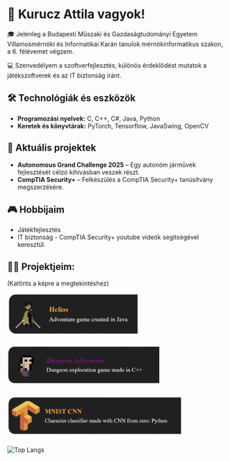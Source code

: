 # 👋 Kurucz Attila vagyok!

🎓 Jelenleg a Budapesti Műszaki és Gazdaságtudományi Egyetem Villamosmérnöki és Informatikai Karán tanulok mérnökinformatikus szakon, a 6. félévemet végzem.

💻 Szenvedélyem a szoftverfejlesztés, különös érdeklődést mutatok a játékszoftverek és az IT biztonság iránt.

## 🛠️ Technológiák és eszközök

- **Programozási nyelvek:** C, C++, C#, Java, Python
- **Keretek és könyvtárak:** PyTorch, Tensorflow, JavaSwing, OpenCV

## 🚀 Aktuális projektek

- **Autonomous Grand Challenge 2025** – Egy autonóm járművek fejlesztését célzó kihívásban veszek részt.
- **CompTIA Security+** – Felkészülés a CompTIA Security+ tanúsítvány megszerzésére.

## 🎮 Hobbijaim

- Játékfejlesztés
- IT biztonság - CompTIA Security+ youtube videók segítségével
keresztül.

## 🧑‍💻 Projektjeim:
<p>(Kattints a képre a megtekintéshez)</p>

<a href="https://github.com/Kuruczattila2003/Hausaufgabe3">
  <img src="images/Helios-Photoroom.png" width="300" height="100"></img>
</a>
<p></p>

<a href="https://github.com/Kuruczattila2003/Dungeon_Adventure">
  <img src="images/Prog2_photo.png" width="350" height="100"></img>
</a>
<p></p>

<a href="https://github.com/Kuruczattila2003/MNIST_CNN">
  <img src="images/tensorflow-Photoroom.png" width="400" height="100"></img>
</a>

<p></p>

![Top Langs](https://github-readme-stats.vercel.app/api/top-langs/?username=Kuruczattila2003&layout=compact&theme=tokyonight)


